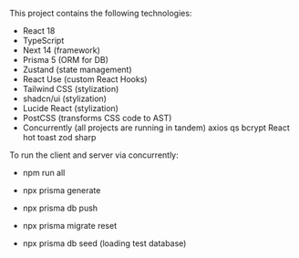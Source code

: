 This project contains the following technologies:
- React 18
- TypeScript
- Next 14 (framework)
- Prisma 5 (ORM for DB)
- Zustand (state management)
- React Use (custom React Hooks)
- Tailwind CSS (stylization)
- shadcn/ui (stylization)
- Lucide React (stylization)
- PostCSS (transforms CSS code to AST)
- Concurrently (all projects are running in tandem)
axios
qs
bcrypt
React hot toast
zod
sharp

To run the client and server via concurrently:
- npm run all

- npx prisma generate
- npx prisma db push
- npx prisma migrate reset

- npx prisma db seed (loading test database)